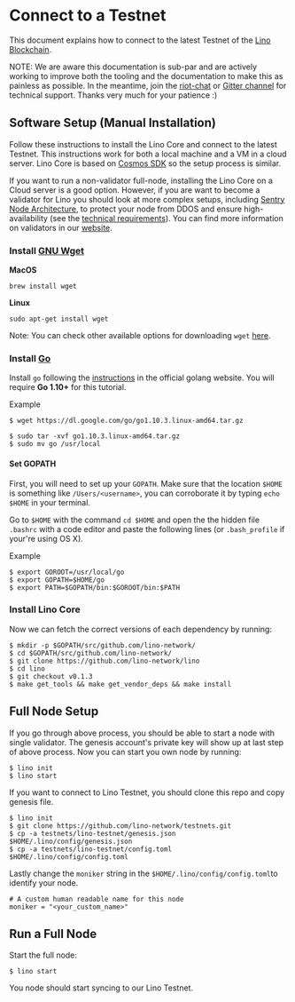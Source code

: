 # Connect to a Testnet

This document explains how to connect to the latest Testnet of the [Lino Blockchain](https://github.com/lino-network/lino).

NOTE: We are aware this documentation is sub-par and are actively working to improve both the tooling and the documentation to make this as painless as possible. In the meantime, join the
[riot-chat](https://riot.im/app/#/room/!WAWAMHohvBlpTyVtSf:matrix.org) or [Gitter channel](https://gitter.im/Lino-Blockchain/Lobby?utm_source=share-link&utm_medium=link&utm_campaign=share-link) for technical support. Thanks very
much for your patience :)

## Software Setup (Manual Installation)

Follow these instructions to install the Lino Core and connect to the latest Testnet. This instructions work for both a local machine and a VM in a cloud server. Lino Core is based on [Cosmos SDK](https://github.com/cosmos/cosmos-sdk) so the setup process is similar.

If you want to run a non-validator full-node, installing the Lino Core on a Cloud server is a good option. However, if you are want to become a validator for Lino you should look at more complex setups, including [Sentry Node Architecture](https://github.com/cosmos/cosmos/blob/master/VALIDATORS_FAQ.md#how-can-validators-protect-themselves-from-denial-of-service-attacks), to protect your node from DDOS and ensure high-availability (see the [technical requirements](https://github.com/cosmos/cosmos/blob/master/VALIDATORS_FAQ.md#technical-requirements)). You can find more information on validators in our [website](https://lino.network).

### Install [GNU Wget](https://www.gnu.org/software/wget/)

**MacOS**

```
brew install wget
```

**Linux**

```
sudo apt-get install wget
```

Note: You can check other available options for downloading `wget` [here](https://www.gnu.org/software/wget/faq.html#download).


### Install [Go](https://golang.org/)

Install `go` following the [instructions](https://golang.org/doc/install) in the official golang website.
You will require **Go 1.10+** for this tutorial.

Example
```
$ wget https://dl.google.com/go/go1.10.3.linux-amd64.tar.gz

$ sudo tar -xvf go1.10.3.linux-amd64.tar.gz
$ sudo mv go /usr/local
```

#### Set GOPATH

First, you will need to set up your `GOPATH`. Make sure that the location `$HOME` is something like `/Users/<username>`, you can corroborate it by typing `echo $HOME` in your terminal.

Go to `$HOME` with the command `cd $HOME` and open the the hidden file `.bashrc` with a code editor and paste the following lines \(or `.bash_profile` if your're using OS X\).

Example
```
$ export GOROOT=/usr/local/go
$ export GOPATH=$HOME/go
$ export PATH=$GOPATH/bin:$GOROOT/bin:$PATH
```

### Install Lino Core

Now we can fetch the correct versions of each dependency by running:

```
$ mkdir -p $GOPATH/src/github.com/lino-network/
$ cd $GOPATH/src/github.com/lino-network/
$ git clone https://github.com/lino-network/lino
$ cd lino
$ git checkout v0.1.3
$ make get_tools && make get_vendor_deps && make install
```


## Full Node Setup

If you go through above process, you should be able to start a node with single validator. The genesis account's private key will show up at last step of above process. Now you can start you own node by running:

```
$ lino init
$ lino start
```

If you want to connect to Lino Testnet, you should clone this repo and copy genesis file.

```
$ lino init
$ git clone https://github.com/lino-network/testnets.git
$ cp -a testnets/lino-testnet/genesis.json $HOME/.lino/config/genesis.json
$ cp -a testnets/lino-testnet/config.toml $HOME/.lino/config/config.toml
```

Lastly change the `moniker` string in the `$HOME/.lino/config/config.toml`to identify your node.

```
# A custom human readable name for this node
moniker = "<your_custom_name>"
```

## Run a Full Node

Start the full node:

```
$ lino start
```
You node should start syncing to our Lino Testnet.